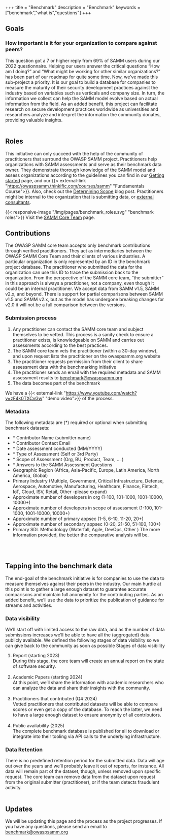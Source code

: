 +++
title = "Benchmark"
description = "Benchmark"
keywords = ["benchmark","what is","questions"]
+++

## Goals

### How important is it for your organization to compare against peers?
This question got a 7 or higher reply from 69% of SAMM users during our 2022 questionnaire. Helping our users answer the critical questions “How am I doing?” and “What might be working for other similar organizations?” has been part of our roadmap for quite some time. Now, we’ve made this sub-project a priority.
It is our goal to build a database for companies to measure the maturity of their security development practices against the industry based on variables such as verticals and company size. In turn, the information we collect can help the SAMM model evolve based on actual information from the field.
As an added benefit, this project can facilitate research on secure development practices worldwide as universities and researchers analyze and interpret the information the community donates, providing valuable insights.
<br/>
<br/>

## Roles

This initiative can only succeed with the help of the community of practitioners that surround the OWASP SAMM project. 
Practitioners help organizations with SAMM assessments and serve as their benchmark data owner. They demonstrate thorough knowledge of the SAMM model and assess organizations according to the guidelines you can find in our [Getting started](/getting-started) page, and our {{< external-link "https://owaspsamm.thinkific.com/courses/samm" "Fundamentals Course">}}. Also, check out the [Determining Scope](/blog/2023/05/24/determining-scope-when-implementing-samm/) blog post. Practitioners might be internal to the organization that is submitting data, or [external consultants](/practitioners).


{{< responsive-image  "/img/pages/benchmark_roles.svg" "benchmark roles">}}
Visit the [SAMM Core Team](/team) page.

## Contributions
The OWASP SAMM core team accepts only benchmark contributions through verified practitioners. They act as intermediaries between the OWASP SAMM Core Team and their clients of various industries. 
A particular organization is only represented by an ID in the benchmark project database. The practitioner who submitted the data for the organization can use this ID to trace the submission back to the organization.
From the perspective of the SAMM core team, “the submitter” in this approach is always a practitioner, not a company, even though it could be an internal practitioner. 
We accept data from SAMM v1.5, SAMM v2.x, and beyond. There is support for partial comparisons between SAMM v1.5 and SAMM v2.x, but as the model has undergone breaking changes for v2.0 it will not be a full comparison between the versions.

### Submission process
1. Any practitioner can contact the SAMM core team and subject themselves to be vetted. This process is a sanity check to ensure a practitioner exists, is knowledgeable on SAMM and carries out assessments according to the best practices.
2. The SAMM core team vets the practitioner (within a 30-day window), and upon request lists the practitioner on the owaspsamm.org website
3. The practitioner requests permission from their client to share assessment data with the benchmarking initiative
4. The practitioner sends an email with the required metadata and SAMM assessment results to benchmark@owaspsamm.org 
5. The data becomes part of the benchmark

We have a {{< external-link "https://www.youtube.com/watch?v=zF4k0TXCvGw" "demo video">}} of the process.

### Metadata
The following metadata are (*) required or optional when submitting benchmark datasets:
* \* Contributor Name (submitter name) 
* \* Contributor Contact Email
* \* Date assessment conducted (MM/YYYY) 
* \* Type of Assessment (Self or 3rd Party) 
* \* Scope of Assessment (Org, BU, Product, Team, … )
* \* Answers to the SAMM Assessment Questions 
* Geographic Region (Africa, Asia-Pacific, Europe, Latin America, North America, Global)
* Primary Industry (Multiple, Government, Critical Infrastructure, Defense, Aerospace, Automotive, Manufacturing, Healthcare, Finance, Fintech, IoT, Cloud, ISV, Retail, Other -please expand)
* Approximate number of developers in org (1-100, 101-1000, 1001-10000, 10000+)
* Approximate number of developers in scope of assessment (1-100, 101-1000, 1001-10000, 10000+)
* Approximate number of primary appsec (1-5, 6-10, 11-20, 20+)
* Approximate number of secondary appsec (0-20, 21-50, 51-100, 100+)
* Primary SDL Methodology (Waterfall, Agile, DevOps, Other )
The more information provided, the better the comparative analysis will be.
<br/>
<br/>

## Tapping into the benchmark data
The end-goal of the benchmark initiative is for companies to use the data to measure themselves against their peers in the industry. Our main hurdle at this point is to gather a large enough dataset to guarantee accurate comparisons and maintain full anonymity for the contributing parties. 
As an added benefit, we’ll use the data to prioritize the publication of guidance for streams and activities.


### Data visibility
We’ll start off with limited access to the raw data, and as the number of data submissions increases we’ll be able to have all the (aggregated) data publicly available. We defined the following stages of data visibility so we can give back to the community as soon as possible
Stages of data visibility
1. Report (starting 2023)  
    During this stage, the core team will create an annual report on the state of software security.  
    <br/>
2. Academic Papers (starting 2024)  
    At this point, we’ll share the information with academic researchers who can analyze the data and share their insights with the community.  
    <br/>
3. Practitioners that contributed (Q4 2024)  
    Vetted practitioners that contributed datasets will be able to compare scores or even get a copy of the database. To reach the latter, we need to have a large enough dataset to ensure anonymity of all contributors.  
    <br/>
4. Public availability (2025)  
    The complete benchmark database is published for all to download or integrate into their tooling via API calls to the underlying infrastructure. 

### Data Retention
There is no predefined retention period for the submitted data. Data will age out over the years and we’ll probably leave it out of reports, for instance. All data will remain part of the dataset, though, unless removed upon specific request. 
The core team can remove data from the dataset upon request from the original submitter (practitioner), or if the team detects fraudulent activity.
<br/>
<br/> 

## Updates
We will be updating this page and the process as the project progresses. If you have any questions, please send an email to benchmark@owaspsamm.org